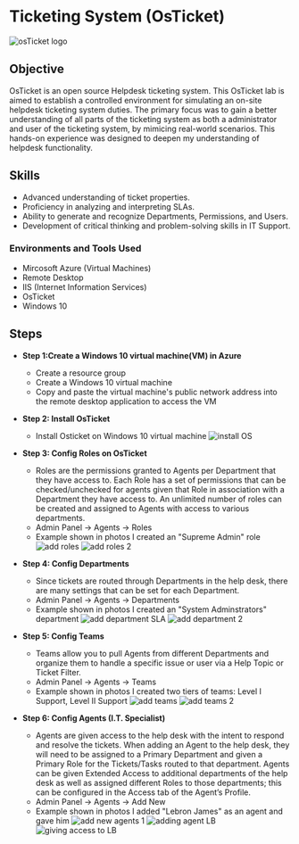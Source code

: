 # Ticketing System (OsTicket)
<img src="https://i.imgur.com/Clzj7Xs.png" alt="osTicket logo"/>

## Objective


OsTicket is an open source Helpdesk ticketing system. This OsTicket lab is aimed to establish a controlled environment for simulating an on-site helpdesk ticketing system duties. The primary focus was to gain a better understanding of all parts of the ticketing system as both a administrator and user of the ticketing system, by mimicing real-world scenarios. This hands-on experience was designed to deepen my understanding of helpdesk functionality.

## Skills
- Advanced understanding of ticket properties.
- Proficiency in analyzing and interpreting SLAs.
- Ability to generate and recognize Departments, Permissions, and Users.
- Development of critical thinking and problem-solving skills in IT Support.

### Environments and Tools Used

- Mircosoft Azure (Virtual Machines)
- Remote Desktop
- IIS (Internet Information Services)
- OsTicket
- Windows 10

## Steps
* **Step 1:Create a Windows 10 virtual machine(VM) in Azure**<p>
    - Create a resource group
    - Create a Windows 10 virtual machine
    - Copy and paste the virtual machine's public network address into the remote desktop application to access the VM

* **Step 2: Install OsTicket**<p>
    - Install Osticket on Windows 10 virtual machine 
![install OS](https://github.com/TerrellSowell/OsTicket/assets/161978506/55e6f335-3abe-4e17-b6a7-b39b8b6d248e)<p>

* **Step 3: Config Roles on OsTicket**<p>
    - Roles are the permissions granted to Agents per Department that they have access to. Each Role has a set of permissions that can be checked/unchecked for agents given that Role in association with a Department they have access to. An unlimited number of roles can be created and assigned to Agents with access to various departments.
    - Admin Panel -> Agents -> Roles
    - Example shown in photos I created an "Supreme Admin" role
![add roles ](https://github.com/TerrellSowell/OsTicket/assets/161978506/43f00909-fec0-4088-be92-08dc943ea7f4)
![add roles 2](https://github.com/TerrellSowell/OsTicket/assets/161978506/5eb57d00-cfb0-4ea5-8439-f66407b75d1a)<p>

* **Step 4: Config Departments**<p>
    - Since tickets are routed through Departments in the help desk, there are many settings that can be set for each Department.
    - Admin Panel -> Agents -> Departments
    - Example shown in photos I created an "System Adminstrators" department
![add department SLA](https://github.com/TerrellSowell/OsTicket/assets/161978506/3f63bb51-052f-4fee-a53c-cd7bd921a361)
![add department 2](https://github.com/TerrellSowell/OsTicket/assets/161978506/b4bfc135-c8ec-4c4b-888e-a6678d9995a3)<p>

* **Step 5: Config Teams**<p>
    - Teams allow you to pull Agents from different Departments and organize them to handle a specific issue or user via a Help Topic or Ticket Filter.
    - Admin Panel -> Agents -> Teams
    - Example shown in photos I created two tiers of teams: Level I Support, Level II Support
![add teams](https://github.com/TerrellSowell/OsTicket/assets/161978506/2f79e029-0b9d-48f2-b175-0dba7a0efab5)
![add teams 2](https://github.com/TerrellSowell/OsTicket/assets/161978506/ce94839f-24e9-41b6-bf8b-6de5336eb422)<p>

* **Step 6: Config Agents (I.T. Specialist)** <p>
    - Agents are given access to the help desk with the intent to respond and resolve the tickets. When adding an Agent to the help desk, they will need to be assigned to a Primary Department and given a Primary Role for the Tickets/Tasks routed to that department. Agents can be given Extended Access to additional departments of the help desk as well as assigned different Roles to those departments; this can be configured in the Access tab of the Agent’s Profile.
    - Admin Panel -> Agents -> Add New
    - Example shown in photos I added "Lebron James" as an agent and gave him 
![add new agents 1](https://github.com/TerrellSowell/OsTicket/assets/161978506/1a203573-c8e5-4d6a-8598-c38376deefac)
![adding agent LB](https://github.com/TerrellSowell/OsTicket/assets/161978506/4dff397b-de05-4d45-b8fb-c39e8c4e63ee)
![giving access to LB](https://github.com/TerrellSowell/OsTicket/assets/161978506/17ba4240-1890-4e3c-9215-57238e2218e3)




  





  

